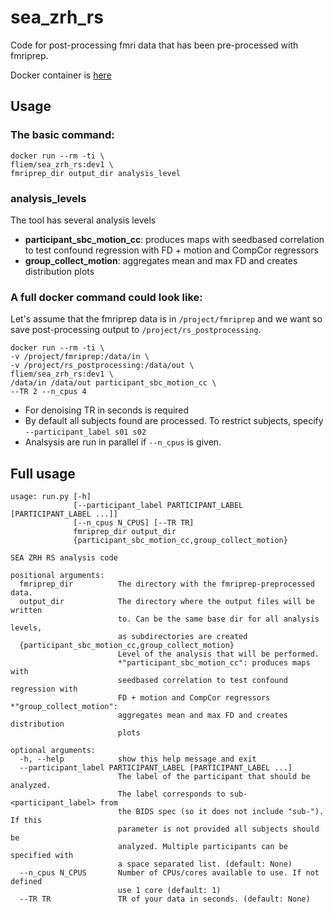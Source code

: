 # sea_zrh_rs

Code for post-processing fmri data that has been pre-processed with
fmriprep.

Docker container is [here](https://hub.docker.com/r/fliem/sea_zrh_rs/builds/)

## Usage


### The basic command:

    docker run --rm -ti \
    fliem/sea_zrh_rs:dev1 \
    fmriprep_dir output_dir analysis_level


### analysis_levels
The tool has several analysis levels

* **participant_sbc_motion_cc**:
produces maps with seedbased correlation to test confound regression
with FD + motion and CompCor regressors
* **group_collect_motion**:
aggregates mean and max FD and creates distribution plots


### A full docker command could look like:
Let's assume that the fmriprep data is in `/project/fmriprep` and
we want so save post-processing output to `/project/rs_postprocessing`.

    docker run --rm -ti \
    -v /project/fmriprep:/data/in \
    -v /project/rs_postprocessing:/data/out \
    fliem/sea_zrh_rs:dev1 \
    /data/in /data/out participant_sbc_motion_cc \
    --TR 2 --n_cpus 4

* For denoising TR in seconds is required
* By default all subjects found are processed. To restrict subjects,
specify `--participant_label s01 s02`
* Analsysis are run in parallel if `--n_cpus` is given.


## Full usage
    usage: run.py [-h]
                  [--participant_label PARTICIPANT_LABEL [PARTICIPANT_LABEL ...]]
                  [--n_cpus N_CPUS] [--TR TR]
                  fmriprep_dir output_dir
                  {participant_sbc_motion_cc,group_collect_motion}

    SEA ZRH RS analysis code

    positional arguments:
      fmriprep_dir          The directory with the fmriprep-preprocessed data.
      output_dir            The directory where the output files will be written
                            to. Can be the same base dir for all analysis levels,
                            as subdirectories are created
      {participant_sbc_motion_cc,group_collect_motion}
                            Level of the analysis that will be performed.
                            *"participant_sbc_motion_cc": produces maps with
                            seedbased correlation to test confound regression with
                            FD + motion and CompCor regressors *"group_collect_motion":
                            aggregates mean and max FD and creates distribution
                            plots

    optional arguments:
      -h, --help            show this help message and exit
      --participant_label PARTICIPANT_LABEL [PARTICIPANT_LABEL ...]
                            The label of the participant that should be analyzed.
                            The label corresponds to sub-<participant_label> from
                            the BIDS spec (so it does not include "sub-"). If this
                            parameter is not provided all subjects should be
                            analyzed. Multiple participants can be specified with
                            a space separated list. (default: None)
      --n_cpus N_CPUS       Number of CPUs/cores available to use. If not defined
                            use 1 core (default: 1)
      --TR TR               TR of your data in seconds. (default: None)
